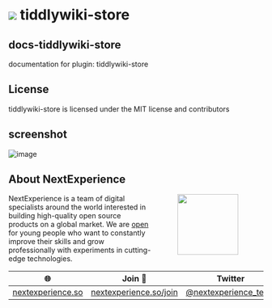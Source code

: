 # <img src="./logo.svg"> tiddlywiki-store

## docs-tiddlywiki-store
documentation for plugin: tiddlywiki-store

## License
tiddlywiki-store is licensed under the MIT license and contributors

## screenshot
![image](https://user-images.githubusercontent.com/123137817/214374950-fb181327-bba0-4228-966b-d67003a89f93.png)


## About NextExperience

<img align="right" width="120" height="120" src="https://cdn-icons-png.flaticon.com/512/1600/1600856.png" hspace="50">

NextExperience is a team of digital specialists around the world interested in building high-quality open source products on a global market. We are [open](https://codex.so/join) for young people who want to constantly improve their skills and grow professionally with experiments in cutting-edge technologies.

| 🌐 | Join  👋  | Twitter | Instagram |
| -- | -- | -- | -- |
| [nextexperience.so](https://nextexperience.so) | [nextexperience.so/join](https://nextexperience.so/join) |[@nextexperience_team](http://twitter.com/nextexperience_team) | [@nextexperience_team](http://instagram.com/nextexperience_team/) |


